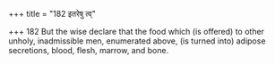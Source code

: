 +++
title = "182 इतरेषु त्व्"

+++
182	But the wise declare that the food which (is offered) to other unholy, inadmissible men, enumerated above, (is turned into) adipose secretions, blood, flesh, marrow, and bone.